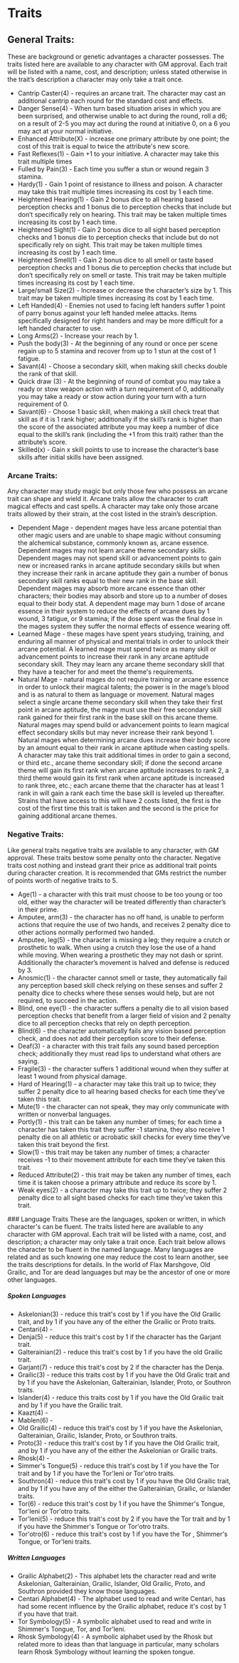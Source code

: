 # Traits

## General Traits:
These are background or genetic advantages a character possesses. The traits listed here are available to any character with GM approval. Each trait will be listed with a name, cost, and description; unless stated otherwise in the trait’s description a character may only take a trait once.
* Cantrip Caster(4) - requires an arcane trait. The character may cast an additional cantrip each round for the standard cost and effects.
* Danger Sense(4) - When turn based situation arises in which you are been surprised, and otherwise unable to act during the round, roll a d6; on a result of 2-5 you may act during the round at initiative 0, on a 6 you may act at your normal initiative.
* Enhanced Attribute(X) - increase one primary attribute by one point; the cost of this trait is equal to twice the attribute's new score.  
* Fast Reflexes(1) - Gain +1 to your initiative. A character may take this trait multiple times
* Fulled by Pain(3) - Each time you suffer a stun or wound regain 3 stamina.
* Hardy(1) - Gain 1 point of resistance to illness and poison. A character may take this trait multiple times increasing its cost by 1 each time.
* Heightened Hearing(1) - Gain 2 bonus dice to all hearing based perception checks and 1 bonus die to perception checks that include but don’t specifically rely on hearing. This trait may be taken multiple times increasing its cost by 1 each time.
* Heightened Sight(1) - Gain 2 bonus dice to all sight based perception checks and 1 bonus die to perception checks that include but do not specifically rely on sight. This trait may be taken multiple times increasing its cost by 1 each time.
* Heightened Smell(1) - Gain 2 bonus dice to all smell or taste based perception checks and 1 bonus die to perception checks that include but don’t specifically rely on smell or taste. This trait may be taken multiple times increasing its cost by 1 each time.
* Large/small Size(2) - Increase or decrease the character’s size by 1. This trait may be taken multiple times increasing its cost by 1 each time.
* Left Handed(4) - Enemies not used to facing left handers suffer 1 point of parry bonus against your left handed melee attacks. Items specifically designed for right handers and may be more difficult for a left handed character to use.
* Long Arms(2) - Increase your reach by 1.
* Push the body(3) - At the beginning of any round or once per scene regain up to 5 stamina and recover from up to 1 stun at the cost of 1 fatigue.
* Savant(4) - Choose a secondary skill, when making skill checks double the rank of that skill.
* Quick draw (3) - At the beginning of round of combat you may take a ready or stow weapon action with a turn requirement of 0, additionally you may take a ready or stow action during your turn with a turn requirement of 0.
* Savant(6) - Choose 1 basic skill, when making a skill check treat that skill as if it is 1 rank higher; additionally if the skill’s rank is higher than the score of the associated attribute you may keep a number of dice equal to the skill’s rank (including the +1 from this trait) rather than the attribute’s score.
* Skilled(x) - Gain x skill points to use to increase the character’s base skills after initial skills have been assigned.

<div class="page-break"></div>

### Arcane Traits:
Any character may study magic but only those few who possess an arcane trait can shape and wield it. Arcane traits allow the character to craft magical effects and cast spells. A character may take only those arcane traits allowed by their strain, at the cost listed in the strain’s description.
* Dependent Mage - dependent mages have less arcane potential than other magic users and are unable to shape magic without consuming the alchemical substance, commonly known as, arcane essence. Dependent mages may not learn arcane theme secondary skills. Dependent mages may not spend skill or advancement points to gain new or increased ranks in arcane aptitude secondary skills but when they increase their rank in arcane aptitude they gain a number of bonus secondary skill ranks equal to their new rank in the base skill. Dependent mages may absorb more arcane essence than other characters; their bodies may absorb and store up to a number of doses equal to their body stat. A dependent mage may burn 1 dose of arcane essence in their system to reduce the effects of arcane dues by 1 wound, 3 fatigue, or 9 stamina; if the dose spent was the final dose in the mages system they suffer the normal effects of essence wearing off.
* Learned Mage - these mages have spent years studying, training, and enduring all manner of physical and mental trials in order to unlock their arcane potential. A learned mage must spend twice as many skill or advancement points to increase their rank in any arcane aptitude secondary skill. They may learn any arcane theme secondary skill that they have a teacher for and meet the theme's requirements.
* Natural Mage - natural mages do not require training or arcane essence in order to unlock their magical talents; the power is in the mage’s blood and is as natural to them as language or movement. Natural mages select a single arcane theme secondary skill when they take their first point in arcane aptitude, the mage must use their free secondary skill rank gained for their first rank in the base skill on this arcane theme. Natural mages may spend build or advancement points to learn magical effect secondary skills but may never increase their rank beyond 1. Natural mages when determining arcane dues increase their body score by an amount equal to their rank in arcane aptitude when casting spells. A character may take this trait additional times in order to gain a second, or third etc., arcane theme secondary skill; if done the second arcane theme will gain its first rank when arcane aptitude increases to rank 2, a third theme would gain its first rank when arcane aptitude is increased to rank three, etc.; each arcane theme that the character has at least 1 rank in will gain a rank each time the base skill is leveled up thereafter. Strains that have access to this will have 2 costs listed, the first is the cost of the first time this trait is taken and the second is the price for gaining additional arcane themes.
<div class="page-break"></div>

### Negative Traits:
Like general traits negative traits are available to any character, with GM approval. These traits bestow some penalty onto the character. Negative traits cost nothing and instead grant their price as additional trait points during character creation. It is recommended that GMs restrict the number of points worth of negative traits to 5.

* Age(1) - a character with this trait must choose to be too young or too old, either way the character will be treated differently than character’s in their prime.
* Amputee, arm(3) - the character has no off hand, is unable to perform actions that require the use of two hands, and receives 2 penalty dice to other actions normally performed two handed.
* Amputee, leg(5) - the character is missing a leg; they require a crutch or prosthetic to walk. When using a crutch they lose the use of a hand while moving. When wearing a prosthetic they may not dash or sprint. Additionally the character’s movement is halved and defense is reduced by 3.
* Anosmic(1) - the character cannot smell or taste, they automatically fail any perception based skill check relying on these senses and suffer 2 penalty dice to checks where these senses would help, but are not required, to succeed in the action.
* Blind, one eye(1) - the character suffers a penalty die to all vision based perception checks that benefit from a larger field of vision and 2 penalty dice to all perception checks that rely on depth perception.
* Blind(6) - the character automatically fails any vision based perception check, and does not add their perception score to their defense.
* Deaf(3) - a character with this trait fails any sound based perception check; additionally they must read lips to understand what others are saying.
* Fragile(3) - the character suffers 1 additional wound when they suffer at least 1 wound from physical damage.
* Hard of Hearing(1) - a character may take this trait up to twice; they suffer 2 penalty dice to all hearing based checks for each time they’ve taken this trait.
* Mute(1) - the character can not speak, they may only communicate with written or nonverbal languages.
* Portly(1) - this trait can be taken any number of times; for each time a character has taken this trait they suffer -1 stamina, they also receive 1 penalty die on all athletic or acrobatic skill checks for every time they’ve taken this trait beyond the first.
* Slow(1) - this trait may be taken any number of times; a character receives -1 to their movement attribute for each time they’ve taken this trait.
* Reduced Attribute(2) - this trait may be taken any number of times, each time it is taken choose a primary attribute and reduce its score by 1.
* Weak eyes(2) - a character may take this trait up to twice; they suffer 2 penalty dice to all sight based checks for each time they’ve taken this trait.

<div class="page-break"></div>
### Language Traits
These are the languages, spoken or written, in which character's can be fluent. The traits listed here are available to any character with GM approval. Each trait will be listed with a name, cost, and description; a character may only take a trait once. Each trait below allows the character to be fluent in the named language. Many languages are related and as such knowing one may reduce the cost to learn another, see the traits descriptions for details. In the world of Flax Marshgove, Old Grailic, and Tor are dead languages but may be the ancestor of one or more other languages.

##### Spoken Languages
* Askelonian(3) - reduce this trait's cost by 1 if you have the Old Grailic trait, and by 1 if you have any of the either the Grailic or Proto traits.
* Centari(4) -
* Denja(5) - reduce this trait's cost by 1 if the character has the Garjant trait.
* Galterainian(2) - reduce this trait's cost by 1 if you have the old Grailic trait.
* Garjant(7) - reduce this trait's cost by 2 if the character has the Denja.
* Grailic(3) - reduce this traits cost by 1 if you have the Old Gralic trait and by 1 if you have the Askelonian, Galterainian, Islander, Proto, or Southron traits.
* Islander(4) - reduce this traits cost by 1 if you have the Old Grailic trait and by 1 if you have the Grailic trait.
* Kaazt(4) -
* Mablen(6) -
* Old Grailic(4) - reduce this trait's cost by 1 if you have the Askelonian, Galterainian, Grailic, Islander, Proto, or Southron traits.
* Proto(3) - reduce this trait's cost by 1 if you have the Old Grailic trait, and by 1 if you have any of the either the Askelonian or Grailic traits.
* Rhosk(4) -
* Simmer's Tongue(5) - reduce this trait's cost by 1 if you have the Tor trait and by 1 if you have the Tor'leni or Tor'otro traits.
* Southron(4) - reduce this trait's cost by 1 if you have the Old Grailic trait, and by 1 if you have any of the either the Galterainian, Grailic, or Islander traits.
* Tor(6) - reduce this trait's cost by 1 if you have the Shimmer's Tongue, Tor'leni or Tor'otro traits.
* Tor'leni(5) - reduce this trait's cost by 2 if you have the Tor trait and by 1 if you have the Shimmer's Tongue or Tor'otro traits.
* Tor'otro(6) - reduce this trait's cost by 1 if you have the Tor , Shimmer's Tongue, or Tor'leni traits.

##### Written Languages
* Grailic Alphabet(2) - This alphabet lets the character read and write Askelonian, Galterainian, Grailic, Islander, Old Grailic, Proto, and Southron provided they know those languages.  
* Centari Alphabet(4) - The alphabet used to read and write Centari, has had some recent influence by the Grailic alphabet, reduce it's cost by 1 if you have that trait.
* Tor Symbology(5) - A symbolic alphabet used to read and write in Shimmer's Tongue, Tor, and Tor'leni.
* Rhosk Symbology(4) - A symbolic alphabet used by the Rhosk but related more to ideas than that language in particular, many scholars learn Rhosk Symbology without learning the spoken tongue.
